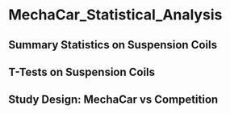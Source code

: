 # MechaCar_Statistical_Analysis
## Summary Statistics on Suspension Coils
## T-Tests on Suspension Coils
## Study Design: MechaCar vs Competition
